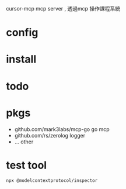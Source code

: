 cursor-mcp
mcp server , 透過mcp 操作課程系統

# config

# install

# todo

# pkgs
- github.com/mark3labs/mcp-go go mcp
- github.com/rs/zerolog logger
- ... other

# test tool
```
npx @modelcontextprotocol/inspector
```
